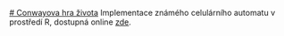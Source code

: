 [# Conwayova hra života](http://shiny.statest.cz:3838/Conwayova_hra_zivota/)
Implementace známého celulárního automatu v prostředí R, dostupná online [zde](http://shiny.statest.cz:3838/Conwayova_hra_zivota/).
